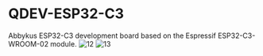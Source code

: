 # QDEV-ESP32-C3
Abbykus ESP32-C3 development board based on the Espressif ESP32-C3-WROOM-02 module.
![12](https://user-images.githubusercontent.com/99380815/155932235-b42881f3-a770-495c-99b5-28740671b0db.png)
![13](https://user-images.githubusercontent.com/99380815/155932293-b3fc81eb-3da1-459c-976e-fefca82ac1c9.png)






